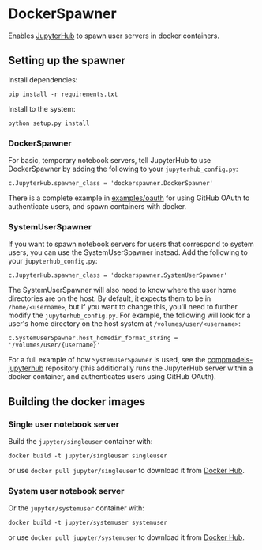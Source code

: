 # DockerSpawner

Enables [JupyterHub](https://github.com/jupyter/jupyterhub) to spawn
user servers in docker containers.

## Setting up the spawner

Install dependencies:

    pip install -r requirements.txt

Install to the system:

    python setup.py install

### DockerSpawner

For basic, temporary notebook servers, tell JupyterHub to use DockerSpawner by
adding the following to your `jupyterhub_config.py`:

    c.JupyterHub.spawner_class = 'dockerspawner.DockerSpawner'

There is a complete example in [examples/oauth](examples/oauth) for
using GitHub OAuth to authenticate users, and spawn containers with docker.

### SystemUserSpawner

If you want to spawn notebook servers for users that correspond to system users,
you can use the SystemUserSpawner instead. Add the following to your
`jupyterhub_config.py`:

    c.JupyterHub.spawner_class = 'dockerspawner.SystemUserSpawner'

The SystemUserSpawner will also need to know where the user home directories
are on the host. By default, it expects them to be in `/home/<username>`, but if
you want to change this, you'll need to further modify the
`jupyterhub_config.py`. For example, the following will look for a user's home
directory on the host system at `/volumes/user/<username>`:

    c.SystemUserSpawner.host_homedir_format_string = '/volumes/user/{username}'

For a full example of how `SystemUserSpawner` is used, see the
[compmodels-jupyterhub](https://github.com/jhamrick/compmodels-jupyterhub)
repository (this additionally runs the JupyterHub server within a docker
container, and authenticates users using GitHub OAuth).

## Building the docker images

### Single user notebook server

Build the `jupyter/singleuser` container with:

    docker build -t jupyter/singleuser singleuser

or use `docker pull jupyter/singleuser` to download it from [Docker
Hub](https://registry.hub.docker.com/u/jupyter/singleuser/).

### System user notebook server

Or the `jupyter/systemuser` container with:

    docker build -t jupyter/systemuser systemuser

or use `docker pull jupyter/systemuser` to download it from [Docker
Hub](https://registry.hub.docker.com/u/jupyter/systemuser/).

